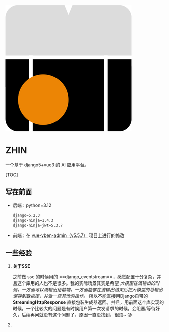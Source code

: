 ![ikun](ikun.svg)

# ZHIN

一个基于 django5+vue3 的 AI 应用平台。

[TOC]

## 写在前面

- 后端：python=3.12

  ```
  django=5.2.3
  django-ninja=1.4.3
  django-ninja-jwt=5.3.7
  ```

- 前端：在 [vue-vben-admin（v5.5.7）](www.vben.pro) 项目上进行的修改









## 一些经验

1. **关于SSE**

   之前做 sse 的时候用的 ==django_eventstream==，感觉配置十分复杂，并且这个库用的人也不是很多。我的实际场景其实是希望 *大模型在流输出的时候，一方面可以流输出给前端，一方面能够在流输出结束后把大模型的总输出保存到数据库，并做一些其他的操作。* 所以不能直接用Django自带的 **StreamingHttpResponse** 直接包装生成器返回。并且，用前面这个库实现的时候，一个比较大的问题是有时候用户第一次发请求的时候，会阻塞/等待好久，后续再问就没有这个问题了，原因一直没找到，很烦~ :sweat:
   
2. 